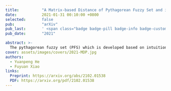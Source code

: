 ```yaml
---
title:          "A Matrix-based Distance of Pythagorean Fuzzy Set and its Application in Medical Diagnosis"
date:           2021-01-31 00:10:00 +0800
selected:       false
pub:            "arXiv"
pub_last:       ' <span class="badge badge-pill badge-info badge-custom">Preprint</span>'
pub_date:       "2021"

abstract: >-
  The pythagorean fuzzy set (PFS) which is developed based on intuitionistic fuzzy set, is more efficient in elaborating and disposing uncertainties in indeterminate situations, which is a very reason of that PFS is applied in various kinds of fields. How to measure the distance between two pythagorean fuzzy sets is still an open issue. Mnay kinds of methods have been proposed to present the of the question in former reaserches. However, not all of existing methods can accurately manifest differences among pythagorean fuzzy sets and satisfy the property of similarity. And some other kinds of methods neglect the relationship among three variables of pythagorean fuzzy set. To addrees the proplem, a new method of measuring distance is proposed which meets the requirements of axiom of distance measurement and is able to indicate the degree of distinction of PFSs well. Then some numerical examples are offered to to verify that the method of measuring distances can avoid the situation that some counter? intuitive and irrational results are produced and is more effective, reasonable and advanced than other similar methods. Besides, the proposed method of measuring distances between PFSs is applied in a real environment of application which is the medical diagnosis and is compared with other previous methods to demonstrate its superiority and efficiency. And the feasibility of the proposed method in handling uncertainties in practice is also proved at the same time.
cover: assets/images/covers/2021-MDP.jpg
authors:
  - Yuanpeng He
  - Fuyuan Xiao
links:
  Preprint: https://arxiv.org/abs/2102.01538
  PDF: https://arxiv.org/pdf/2102.01538
---
```

